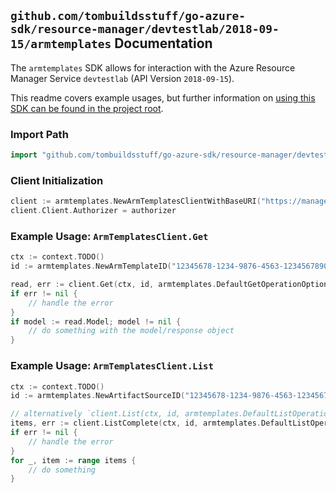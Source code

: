 
## `github.com/tombuildsstuff/go-azure-sdk/resource-manager/devtestlab/2018-09-15/armtemplates` Documentation

The `armtemplates` SDK allows for interaction with the Azure Resource Manager Service `devtestlab` (API Version `2018-09-15`).

This readme covers example usages, but further information on [using this SDK can be found in the project root](https://github.com/tombuildsstuff/go-azure-sdk/tree/main/docs).

### Import Path

```go
import "github.com/tombuildsstuff/go-azure-sdk/resource-manager/devtestlab/2018-09-15/armtemplates"
```


### Client Initialization

```go
client := armtemplates.NewArmTemplatesClientWithBaseURI("https://management.azure.com")
client.Client.Authorizer = authorizer
```


### Example Usage: `ArmTemplatesClient.Get`

```go
ctx := context.TODO()
id := armtemplates.NewArmTemplateID("12345678-1234-9876-4563-123456789012", "example-resource-group", "labValue", "artifactSourceValue", "armTemplateValue")

read, err := client.Get(ctx, id, armtemplates.DefaultGetOperationOptions())
if err != nil {
	// handle the error
}
if model := read.Model; model != nil {
	// do something with the model/response object
}
```


### Example Usage: `ArmTemplatesClient.List`

```go
ctx := context.TODO()
id := armtemplates.NewArtifactSourceID("12345678-1234-9876-4563-123456789012", "example-resource-group", "labValue", "artifactSourceValue")

// alternatively `client.List(ctx, id, armtemplates.DefaultListOperationOptions())` can be used to do batched pagination
items, err := client.ListComplete(ctx, id, armtemplates.DefaultListOperationOptions())
if err != nil {
	// handle the error
}
for _, item := range items {
	// do something
}
```
